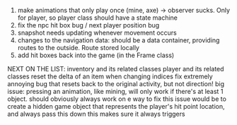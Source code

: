 1) make animations that only play once (mine, axe) -> observer sucks. Only for player, so player class should have a state machine
2) fix the npc hit box bug / next player position bug
3) snapshot needs updating whenever movement occurs
4) changes to the navigation data: should be a data container, providing routes to the outside. Route stored locally
5) add hit boxes back into the game (in the Frame class)


NEXT ON THE LIST:
inventory and its related classes
player and its related classes
reset the delta of an item when changing indices
fix extremely annoying bug that resets back to the original activity, but not direction!
big issue: pressing an animation, like mining, will only work if there's at least 1 object. should obviously always work
on e way to fix this issue would be to create a hidden game object that represents the player's hit point location, and always pass this down
this makes sure it always triggers

